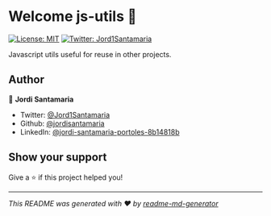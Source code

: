 # Welcome js-utils 👋
[![License: MIT](https://img.shields.io/badge/License-MIT-yellow.svg)](#)
[![Twitter: Jord1Santamaria](https://img.shields.io/twitter/follow/Jord1Santamaria.svg?style=social)](https://twitter.com/Jord1Santamaria)

Javascript utils useful for reuse in other projects.


## Author

👤 **Jordi Santamaria**

* Twitter: [@Jord1Santamaria](https://twitter.com/Jord1Santamaria)
* Github: [@jordisantamaria](https://github.com/jordisantamaria)
* LinkedIn: [@jordi-santamaria-portoles-8b14818b](https:/www.linkedin.com/in/jordi-santamaria-portoles-8b14818b/)

## Show your support

Give a ⭐️ if this project helped you!


***
_This README was generated with ❤️ by [readme-md-generator](https://github.com/kefranabg/readme-md-generator)_

